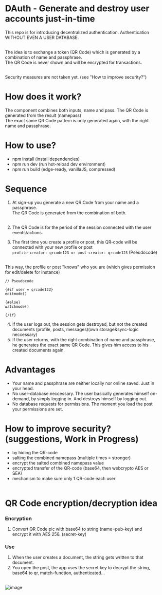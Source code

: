 # DAuth - Generate and destroy user accounts just-in-time

This repo is for introducing decentralized authentication. Authentication WITHOUT EVEN A USER DATABASE.<br><br>

The idea is to exchange a token (QR Code) which is generated by a combination of name and passphrase.<br>
The QR Code is never shown and will be encrypted for transactions.<br><br>

Security measures are not taken yet. (see "How to improve security?")<br>

# How does it work?

The component combines both inputs, name and pass. The QR Code is generated from the result (namepass)<br>
The exact same QR Code pattern is only generated again, with the right name and passphrase.<br>

# How to use?

- npm install (install dependencies)
- npm run dev (run hot-reload dev environment)
- npm run build (edge-ready, vanillaJS, compressed)

# Sequence
1. At sign-up you generate a new QR Code from your name and a passphrase.<br>
The QR Code is generated from the combination of both.<br><br>

2. The QR Code is for the period of the session connected with the user events/actions.

3. The first time you create a profile or post, this QR-code will be connected with your new profile or post<br>
```profile-creator: qrcode123 or post-creator: qrcode123``` (Pseudocode)<br><br>

This way, the profile or post "knows" who you are (which gives permission for edit/delete for instance)

```
// Pseudocode

{#if user = qrcode123}
editmode()

{#else}
watchmode()

{/if}
```

4. If the user logs out, the session gets destroyed, but not the created documents (profile, posts, messages)(own storage&sync-logic neccessary)
5. If the user returns, with the right combination of name and passphrase, he generates the exact same QR Code. This gives him access to his created documents again.

# Advantages

- Your name and passphrase are neither locally nor online saved. Just in your head.
- No user-database neccessary. The user basically generates himself on-demand, by simply logging in. And destroys himself by logging out.
- No database requests for permissions. The moment you load the post your permissions are set.

# How to improve security? (suggestions, Work in Progress)

- by hiding the QR-code
- salting the combined namepass (multiple times = stronger)
- encrypt the salted combined namepass value
- encrypted transfer of the QR-code (base64, then webcrypto AES or SEA)
- mechanism to make sure only 1 QR-code each user
<br><br>

# QR Code encryption/decryption idea

### Encryption
1. Convert QR Code pic with base64 to string (name=pub-key) and encrypt it with AES 256. (secret-key)

### Use
1. When the user creates a document, the string gets written to that document.
2. You open the post, the app uses the secret key to decrypt the string, base64 to qr, match-function, authenticated...<br><br>

![image](https://user-images.githubusercontent.com/67427045/213913807-464d737b-0bfb-4ece-a0d4-64cceac29671.png)
